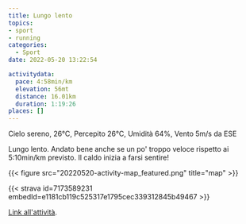 ```yaml
---
title: Lungo lento
topics:
- sport
- running
categories: 
  - Sport
date: 2022-05-20 13:22:54

activitydata:
  pace: 4:58min/km
  elevation: 56mt
  distance: 16.01km
  duration: 1:19:26
places: []
---
```


Cielo sereno, 26°C, Percepito 26°C, Umidità 64%, Vento 5m/s da ESE

<!--more-->

Lungo lento. Andato bene anche se un po' troppo veloce rispetto ai 5:10min/km previsto.
Il caldo inizia a farsi sentire!

{{<  figure src="20220520-activity-map_featured.png" title="map" >}}

{{< strava id=7173589231 embedId=e1181cb119c525317e1795cec339312845b49467 >}}

[Link all'attività](https://strava.com/activities/7173589231).
